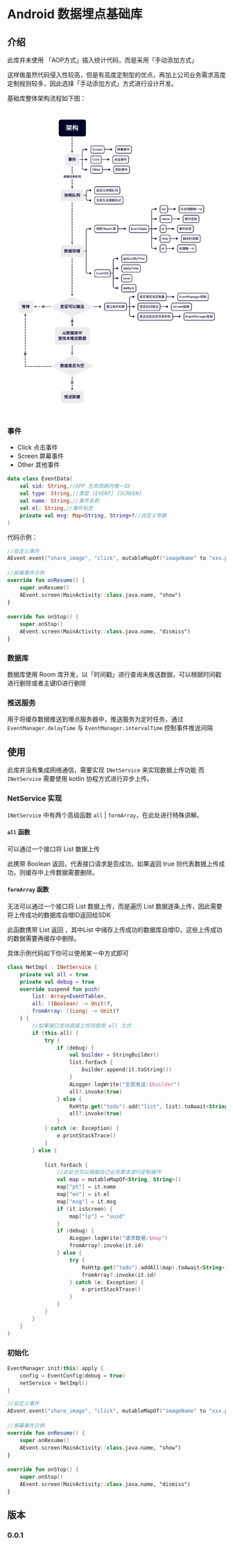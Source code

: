# Android 数据埋点基础库

## 介绍

此库并未使用 「AOP方式」插入统计代码，而是采用「手动添加方式」

这样做虽然代码侵入性较高，但是有高度定制型的优点，再加上公司业务需求高度定制规则较多，因此选择「手动添加方式」方式进行设计开发。

基础库整体架构流程如下图：

![架构](./image/架构.png)

### 事件

* Click 点击事件
* Screen 屏幕事件
* Other 其他事件

```kotlin
data class EventData(
    val sid: String,//APP 生命周期内唯一ID
    val type: String,//类型 [EVENT] [SCREEN]
    val name: String,//事件名称
    val el: String,//事件标签
    private val msg: Map<String, String>?//自定义参数
)
```

代码示例：

```kotlin
//自定义事件
AEvent.event("share_image", "click", mutableMapOf("imageName" to "xxx.png"))

//屏幕事件示例
override fun onResume() {
    super.onResume()
    AEvent.screen(MainActivity::class.java.name, "show")
}

override fun onStop() {
    super.onStop()
    AEvent.screen(MainActivity::class.java.name, "dismiss")
}
```

### 数据库

数据库使用 Room 库开发，以「时间戳」进行查询未推送数据，可以根据时间戳进行删除或者主键ID进行删除

### 推送服务

用于将缓存数据推送到埋点服务器中，推送服务为定时任务，通过 `EventManager.delayTime`
与 `EventManager.intervalTime` 控制事件推送间隔

## 使用

此库并没有集成网络通信，需要实现 `INetService` 来实现数据上传功能
而 `INetService` 需要使用 kotlin 协程方式进行异步上传。

### NetService 实现

`INetService` 中有两个高级函数 `all` | `formArray`，在此处进行特殊讲解。

#### `all` 函数

可以通过一个接口将 List 数据上传

此携带 Boolean 返回，代表接口请求是否成功，如果返回 true 则代表数据上传成功，则缓存中上传数据需要删除。

#### `formArray` 函数

无法可以通过一个接口将 List 数据上传，而是遍历 List 数据逐条上传，因此需要将上传成功的数据库自增ID返回给SDK

此函数携带 List<Long> 返回 ，其中List 中储存上传成功的数据库自增ID，这些上传成功的数据需要再缓存中删除。

具体示例代码如下你可以使用某一中方式即可

```kotlin
class NetImpl : INetService {
    private val all = true
    private val debug = true
    override suspend fun push(
        list: Array<EventTable>,
        all: ((Boolean) -> Unit)?,
        fromArray: ((Long) -> Unit)?
    ) {
        //如果接口支持直接上传则使用 all 方式
        if (this.all) {
            try {
                if (debug) {
                    val builder = StringBuilder()
                    list.forEach {
                        builder.append(it.toString())
                    }
                    ALogger.logWrite("全部发送:$builder")
                    all?.invoke(true)
                } else {
                    RxHttp.get("todo").add("list", list).toAwait<String>().await()
                    all?.invoke(true)
                }
            } catch (e: Exception) {
                e.printStackTrace()
            }
        } else {

            list.forEach {
                //此处也可以根据自己业务需求进行定制操作
                val map = mutableMapOf<String, String>()
                map["pt"] = it.name
                map["en"] = it.el
                map["msg"] = it.msg
                if (it.isScreen) {
                    map["lp"] = "uuid"
                }
                if (debug) {
                    ALogger.logWrite("请求数据:$map")
                    fromArray?.invoke(it.id)
                } else {
                    try {
                        RxHttp.get("todo").addAll(map).toAwait<String>().await()
                        fromArray?.invoke(it.id)
                    } catch (e: Exception) {
                        e.printStackTrace()
                    }
                }
            }
        }
    }
}
```

### 初始化

```kotlin
EventManager.init(this).apply {
    config = EventConfig(debug = true)
    netService = NetImpl()
}
```

```kotlin
//自定义事件
AEvent.event("share_image", "click", mutableMapOf("imageName" to "xxx.png"))

//屏幕事件示例
override fun onResume() {
    super.onResume()
    AEvent.screen(MainActivity::class.java.name, "show")
}

override fun onStop() {
    super.onStop()
    AEvent.screen(MainActivity::class.java.name, "dismiss")
}
```

## 版本

### 0.0.1

